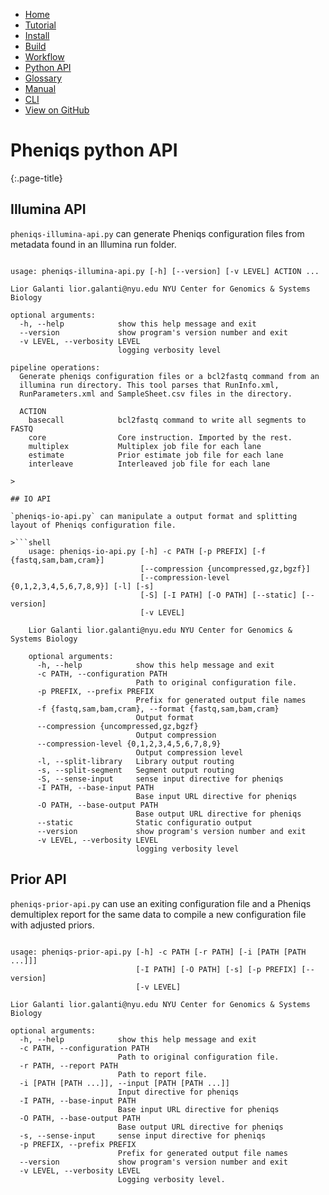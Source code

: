 <!--
    Pheniqs : PHilology ENcoder wIth Quality Statistics
    Copyright (C) 2018  Lior Galanti
    NYU Center for Genetics and System Biology

    Author: Lior Galanti <lior.galanti@nyu.edu>

    This program is free software: you can redistribute it and/or modify
    it under the terms of the GNU Affero General Public License as
    published by the Free Software Foundation, either version 3 of the
    License, or (at your option) any later version.

    This program is distributed in the hope that it will be useful,
    but WITHOUT ANY WARRANTY; without even the implied warranty of
    MERCHANTABILITY or FITNESS FOR A PARTICULAR PURPOSE.  See the
    GNU Affero General Public License for more details.

    You should have received a copy of the GNU Affero General Public License
    along with this program.  If not, see <http://www.gnu.org/licenses/>.
-->

<section id="navigation">
    <ul>
        <li><a                  href="/pheniqs/2.0/">Home</a></li>
        <li><a                  href="/pheniqs/2.0/tutorial.html">Tutorial</a></li>
        <li><a                  href="/pheniqs/2.0/install.html">Install</a></li>
        <li><a                  href="/pheniqs/2.0/build.html">Build</a></li>
        <li><a class="active"   href="/pheniqs/2.0/workflow.html">Workflow</a></li>
        <li><a                  href="/pheniqs/2.0/pyapi.html">Python API</a></li>
        <li><a                  href="/pheniqs/2.0/glossary.html">Glossary</a></li>
        <li><a                  href="/pheniqs/2.0/manual.html">Manual</a></li>
        <li><a                  href="/pheniqs/2.0/cli.html">CLI</a></li>
        <li><a class="github"   href="http://github.com/biosails/pheniqs">View on GitHub</a></li>
    </ul>
    <div class="clear" />
</section>

# Pheniqs python API
{:.page-title}

## Illumina API

`pheniqs-illumina-api.py` can generate Pheniqs configuration files from metadata found in an Illumina run folder.


>```shell
    usage: pheniqs-illumina-api.py [-h] [--version] [-v LEVEL] ACTION ...

    Lior Galanti lior.galanti@nyu.edu NYU Center for Genomics & Systems Biology

    optional arguments:
      -h, --help            show this help message and exit
      --version             show program's version number and exit
      -v LEVEL, --verbosity LEVEL
                            logging verbosity level

    pipeline operations:
      Generate pheniqs configuration files or a bcl2fastq command from an
      illumina run directory. This tool parses that RunInfo.xml,
      RunParameters.xml and SampleSheet.csv files in the directory.

      ACTION
        basecall            bcl2fastq command to write all segments to FASTQ
        core                Core instruction. Imported by the rest.
        multiplex           Multiplex job file for each lane
        estimate            Prior estimate job file for each lane
        interleave          Interleaved job file for each lane
```
>

## IO API

`pheniqs-io-api.py` can manipulate a output format and splitting layout of Pheniqs configuration file.

>```shell
    usage: pheniqs-io-api.py [-h] -c PATH [-p PREFIX] [-f {fastq,sam,bam,cram}]
                             [--compression {uncompressed,gz,bgzf}]
                             [--compression-level {0,1,2,3,4,5,6,7,8,9}] [-l] [-s]
                             [-S] [-I PATH] [-O PATH] [--static] [--version]
                             [-v LEVEL]

    Lior Galanti lior.galanti@nyu.edu NYU Center for Genomics & Systems Biology

    optional arguments:
      -h, --help            show this help message and exit
      -c PATH, --configuration PATH
                            Path to original configuration file.
      -p PREFIX, --prefix PREFIX
                            Prefix for generated output file names
      -f {fastq,sam,bam,cram}, --format {fastq,sam,bam,cram}
                            Output format
      --compression {uncompressed,gz,bgzf}
                            Output compression
      --compression-level {0,1,2,3,4,5,6,7,8,9}
                            Output compression level
      -l, --split-library   Library output routing
      -s, --split-segment   Segment output routing
      -S, --sense-input     sense input directive for pheniqs
      -I PATH, --base-input PATH
                            Base input URL directive for pheniqs
      -O PATH, --base-output PATH
                            Base output URL directive for pheniqs
      --static              Static configuratio output
      --version             show program's version number and exit
      -v LEVEL, --verbosity LEVEL
                            logging verbosity level
```

## Prior API

`pheniqs-prior-api.py` can use an exiting configuration file and a Pheniqs demultiplex report for the same data to compile a new configuration file with adjusted priors.

>```shell
    usage: pheniqs-prior-api.py [-h] -c PATH [-r PATH] [-i [PATH [PATH ...]]]
                                [-I PATH] [-O PATH] [-s] [-p PREFIX] [--version]
                                [-v LEVEL]

    Lior Galanti lior.galanti@nyu.edu NYU Center for Genomics & Systems Biology

    optional arguments:
      -h, --help            show this help message and exit
      -c PATH, --configuration PATH
                            Path to original configuration file.
      -r PATH, --report PATH
                            Path to report file.
      -i [PATH [PATH ...]], --input [PATH [PATH ...]]
                            Input directive for pheniqs
      -I PATH, --base-input PATH
                            Base input URL directive for pheniqs
      -O PATH, --base-output PATH
                            Base output URL directive for pheniqs
      -s, --sense-input     sense input directive for pheniqs
      -p PREFIX, --prefix PREFIX
                            Prefix for generated output file names
      --version             show program's version number and exit
      -v LEVEL, --verbosity LEVEL
                            Logging verbosity level.
```
